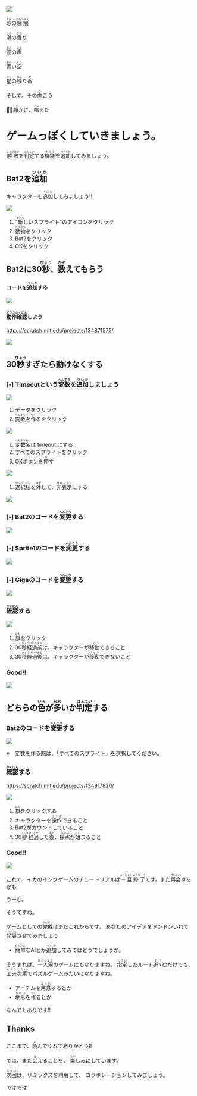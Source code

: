 ![](magic.png)

<ruby>砂<rt>すな</rt></ruby>の<ruby>感触<rt>かんしょく</rt></ruby>

<ruby>潮<rt>しお</rt></ruby>の<ruby>香<rt>かお</rt></ruby>り

<ruby>波<rt>なみ</rt></ruby>の<ruby>声<rt>こえ</rt></ruby>

<ruby>青<rt>あお</rt></ruby>い<ruby>空<rt>そら</rt></ruby>

<ruby>星<rt>ほし</rt></ruby>の<ruby>残<rt>のこ</rt></ruby>り<ruby>香<rt>か</rt></ruby>

そして、その<ruby>向<rt>む</rt></ruby>こう

<ruby>靜<rt>しず</rt></ruby>かに、<ruby>唱<rt>とな</rt></ruby>えた



# ゲームっぽくしていきましょう。
<ruby>勝敗<rt>しょうはい</rt></ruby>を<ruby>判定<rt>はんてい</rt></ruby>する<ruby>機能<rt>きのう</rt></ruby>を<ruby>追加<rt>ついか</rt></ruby>してみましょう。



## Bat2を<ruby>追加<rt>ついか</rt></ruby>
キャラクターを<ruby>追加<rt>ついか</rt></ruby>してみましょう!!

![](v001.png)
1. "<ruby>新<rt>あたら</rt></ruby>しいスプライト"のアイコンをクリック
2. <ruby>動物<rt>どうぶつ</rt></ruby>をクリック
3. Bat2をクリック
4. OKをクリック

## Bat2に30<ruby>秒<rt>びょう</rt></ruby>、<ruby>数<rt>かぞ</rt></ruby>えてもらう

#### コードを<ruby>追加<rt>ついか</rt><ruby>する
![](v002.png)


#### <ruby>動作確認<rt>どうさかくにん</rt></ruby>しよう
https://scratch.mit.edu/projects/134871575/

![](v003.png)


## 30<ruby>秒<rt>びょう</rt></ruby>すぎたら動けなくする
###  [-] Timeoutという<ruby>変数<rt>へんすう</rt></ruby>を<ruby>追加<rt>ついか</rt></ruby>しましょう

![](v101.png)
1. データをクリック
2. <ruby>変数<rt>へんすう</rt></ruby>を<ruby>作<rt>つく</rt></ruby>るをクリック

![](v102.png)

1. <ruby>変数名<rt>へんすうめい</rt></ruby>は timeout にする
2. すべてのスプライトをクリック
3. OKボタンを<ruby>押<rt>お</rt></ruby>す

![](v103.png)

1. <ruby>選択肢<rt>せんたくし</rt></ruby>を<ruby>外<rt>はず</rt></ruby>して、<ruby>非表示<rt>ひひょうじ</rt></ruby>にする

![](v104.png)

### [-] Bat2のコードを<ruby>変更<rt>へんこう</rt></ruby>する
![](v201.png)


### [-] Sprite1のコードを<ruby>変更<rt>へんこう</rt></ruby>する
![](v202.png)

### [-] Gigaのコードを<ruby>変更<rt>へんこう</rt></ruby>する
![](v203.png)

### <ruby>確認<rt>かくにん</rt></ruby>する
![](v204.png)

1. <ruby>旗<rt>はた</rt></ruby>をクリック
2. 30<ruby>秒経過前<rt>びょうけいかまえ</rt></ruby>は、キャラクターが<ruby>移動<rt>いどう</rt></ruby>できること
3. 30<ruby>秒経過後<rt>びょうけいかあと</rt></ruby>は、キャラクターが<ruby>移動<rt>いどう</rt></ruby>できないこと


### Good!!
![](good.png)





## どちらの<ruby>色<rt>いろ</rt></ruby>が<ruby>多<rt>おお</rt></ruby>いか<ruby>判定<rt>はんてい</rt></ruby>する

### Bat2のコードを<ruby>変更<rt>へんこう</rt></ruby>する

![](v303.png)

※　変数を作る際は、「すべてのスプライト」を選択してください。

### <ruby>確認<rt>かくにん</rt></ruby>する
https://scratch.mit.edu/projects/134917820/

![](v304.png)

1. <ruby>旗<rt>はた</rt></ruby>をクリックする
2. キャラクターを<ruby>操作<rt>そうさ</rt></ruby>できること
3. Bat2がカウントしていること　　　
4. 30<ruby>秒<rt>びょう</rt></ruby><ruby>経過<rt>けいか</rt></ruby>した<ruby>後<rt>あと</rt></ruby>、<ruby>採点<rt>さいてん</rt></ruby>が<ruby>始<rt>はじ<rt></ruby>まること

### Good!!
![](good.png)

これで、イカのインクゲームのチュートリアルは<ruby>一旦終了<rt>いったんしゅうりょう</rt></ruby>です。また<ruby>再会<rt>さいかい</rt></ruby>するかも

うーむ。

そうですね。

ゲームとしての<ruby>完成<rt>かんせい</rt></ruby>はまだこれからです。
あなたのアイデアをドンドンいれて<ruby>発展<rt>はってん</rt></ruby>させてみましょう

* <ruby>簡単<rt>かんたん</rt></ruby>なAIとか<ruby>追加<rt>ついか</rt></ruby>してみてはどうでしょうか。

そうすれば、<ruby>一人用<rt>ひとりよう</rt></ruby>のゲームにもなりますね。
<ruby>指定<rt>してい</rt></ruby>したルート<ruby>進><rt>すす</rt></ruby>むだけでも、<ruby>工夫次第<rt>くふうしだい</rt></ruby>でパズルゲームみたいになりますね。

* アイテムを<ruby>用意<rt>ようい</rt></ruby>するとか
* <ruby>地形<rt>ちけい</rt></ruby>を<ruby>作<rt>つく</rt></ruby>るとか

なんでもありです!!





## Thanks
ここまで、<ruby>読<rt>よ</rt></ruby>んでくれてありがとう!!


では、また<ruby>会<rt>あ</rt></ruby>えることを、
<ruby>楽<rt>たの</rt></ruby>しみにしています。


<ruby>次回<rt>じかい</rt><ruby>は、リミックスを利用して、
コラボレーションしてみましょう。

ではでは










　
